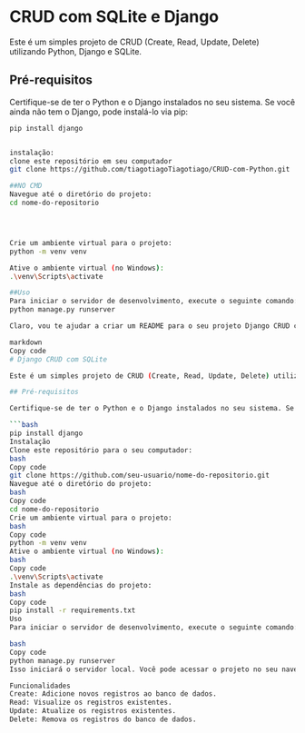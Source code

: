 #  CRUD com SQLite e Django

Este é um simples projeto de CRUD (Create, Read, Update, Delete) utilizando Python, Django e SQLite.

## Pré-requisitos

Certifique-se de ter o Python e o Django instalados no seu sistema. Se você ainda não tem o Django, pode instalá-lo via pip:

```bash
pip install django


instalação:
clone este repositório em seu computador
git clone https://github.com/tiagotiagoTiagotiago/CRUD-com-Python.git

##NO CMD
Navegue até o diretório do projeto:
cd nome-do-repositorio




Crie um ambiente virtual para o projeto:
python -m venv venv

Ative o ambiente virtual (no Windows):
.\venv\Scripts\activate

##Uso
Para iniciar o servidor de desenvolvimento, execute o seguinte comando:
python manage.py runserver

Claro, vou te ajudar a criar um README para o seu projeto Django CRUD com SQLite. Aqui está um exemplo de como você pode estruturar o seu README:

markdown
Copy code
# Django CRUD com SQLite

Este é um simples projeto de CRUD (Create, Read, Update, Delete) utilizando Python, Django e SQLite.

## Pré-requisitos

Certifique-se de ter o Python e o Django instalados no seu sistema. Se você ainda não tem o Django, pode instalá-lo via pip:

```bash
pip install django
Instalação
Clone este repositório para o seu computador:
bash
Copy code
git clone https://github.com/seu-usuario/nome-do-repositorio.git
Navegue até o diretório do projeto:
bash
Copy code
cd nome-do-repositorio
Crie um ambiente virtual para o projeto:
bash
Copy code
python -m venv venv
Ative o ambiente virtual (no Windows):
bash
Copy code
.\venv\Scripts\activate
Instale as dependências do projeto:
bash
Copy code
pip install -r requirements.txt
Uso
Para iniciar o servidor de desenvolvimento, execute o seguinte comando:

bash
Copy code
python manage.py runserver
Isso iniciará o servidor local. Você pode acessar o projeto no seu navegador em http://localhost:8000/.

Funcionalidades
Create: Adicione novos registros ao banco de dados.
Read: Visualize os registros existentes.
Update: Atualize os registros existentes.
Delete: Remova os registros do banco de dados.

